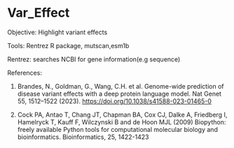 # Var_Effect
Objective: Highlight variant effects

Tools: Rentrez R package, mutscan,esm1b


Rentrez: searches NCBI for gene information(e.g sequence)

References:

1. Brandes, N., Goldman, G., Wang, C.H. et al. Genome-wide prediction of disease variant effects with a deep protein language model. Nat Genet 55, 1512–1522 (2023). https://doi.org/10.1038/s41588-023-01465-0
   
2. Cock PA, Antao T, Chang JT, Chapman BA, Cox CJ, Dalke A, Friedberg I, Hamelryck T, Kauff F, Wilczynski B and de Hoon MJL (2009) Biopython: freely available Python tools for computational molecular biology and bioinformatics. Bioinformatics, 25, 1422-1423
   
